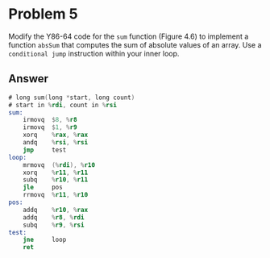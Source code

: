 # Problem 5

Modify the Y86-64 code for the `sum` function (Figure 4.6) to implement a function
`absSum` that computes the sum of absolute values of an array. Use a `conditional jump`
instruction within your inner loop.

## Answer

```asm
# long sum(long *start, long count)
# start in %rdi, count in %rsi
sum:
    irmovq  $8, %r8
    irmovq  $1, %r9
    xorq    %rax, %rax
    andq    %rsi, %rsi
    jmp     test
loop:
    mrmovq  (%rdi), %r10
    xorq    %r11, %r11
    subq    %r10, %r11
    jle     pos
    rrmovq  %r11, %r10
pos:
    addq    %r10, %rax
    addq    %r8, %rdi
    subq    %r9, %rsi
test:
    jne     loop
    ret
```
